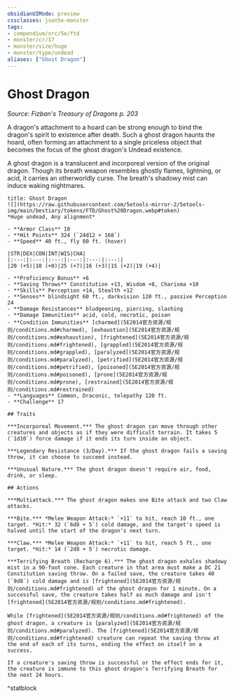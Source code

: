 ```yaml
---
obsidianUIMode: preview
cssclasses: json5e-monster
tags:
- compendium/src/5e/ftd
- monster/cr/17
- monster/size/huge
- monster/type/undead
aliases: ["Ghost Dragon"]
---
```

# Ghost Dragon
*Source: Fizban's Treasury of Dragons p. 203*  

A dragon's attachment to a hoard can be strong enough to bind the dragon's spirit to existence after death. Such a ghost dragon haunts the hoard, often forming an attachment to a single priceless object that becomes the focus of the ghost dragon's Undead existence.

A ghost dragon is a translucent and incorporeal version of the original dragon. Though its breath weapon resembles ghostly flames, lightning, or acid, it carries an otherworldly curse. The breath's shadowy mist can induce waking nightmares.

```ad-statblock
title: Ghost Dragon
![](https://raw.githubusercontent.com/5etools-mirror-2/5etools-img/main/bestiary/tokens/FTD/Ghost%20Dragon.webp#token)
*Huge undead, Any alignment*

- **Armor Class** 10
- **Hit Points** 324 (`24d12 + 168`)
- **Speed** 40 ft., fly 80 ft. (hover)

|STR|DEX|CON|INT|WIS|CHA|
|:---:|:---:|:---:|:---:|:---:|:---:|
|20 (+5)|10 (+0)|25 (+7)|16 (+3)|15 (+2)|19 (+4)|

- **Proficiency Bonus** +6
- **Saving Throws** Constitution +13, Wisdom +8, Charisma +10
- **Skills** Perception +14, Stealth +12
- **Senses** blindsight 60 ft., darkvision 120 ft., passive Perception 24
- **Damage Resistances** bludgeoning, piercing, slashing
- **Damage Immunities** acid, cold, necrotic, poison
- **Condition Immunities** [charmed](5E2014官方资源/规则/conditions.md#charmed), [exhaustion](5E2014官方资源/规则/conditions.md#exhaustion), [frightened](5E2014官方资源/规则/conditions.md#frightened), [grappled](5E2014官方资源/规则/conditions.md#grappled), [paralyzed](5E2014官方资源/规则/conditions.md#paralyzed), [petrified](5E2014官方资源/规则/conditions.md#petrified), [poisoned](5E2014官方资源/规则/conditions.md#poisoned), [prone](5E2014官方资源/规则/conditions.md#prone), [restrained](5E2014官方资源/规则/conditions.md#restrained)
- **Languages** Common, Draconic, telepathy 120 ft.
- **Challenge** 17

## Traits

***Incorporeal Movement.*** The ghost dragon can move through other creatures and objects as if they were difficult terrain. It takes 5 (`1d10`) force damage if it ends its turn inside an object.

***Legendary Resistance (3/Day).*** If the ghost dragon fails a saving throw, it can choose to succeed instead.

***Unusual Nature.*** The ghost dragon doesn't require air, food, drink, or sleep.

## Actions

***Multiattack.*** The ghost dragon makes one Bite attack and two Claw attacks.

***Bite.*** *Melee Weapon Attack:* `+11` to hit, reach 10 ft., one target. *Hit:* 32 (`6d8 + 5`) cold damage, and the target's speed is halved until the start of the dragon's next turn.

***Claw.*** *Melee Weapon Attack:* `+11` to hit, reach 5 ft., one target. *Hit:* 14 (`2d8 + 5`) necrotic damage.

***Terrifying Breath (Recharge 6).*** The ghost dragon exhales shadowy mist in a 90-foot cone. Each creature in that area must make a DC 21 Constitution saving throw. On a failed save, the creature takes 40 (`9d8`) cold damage and is [frightened](5E2014官方资源/规则/conditions.md#frightened) of the ghost dragon for 1 minute. On a successful save, the creature takes half as much damage and isn't [frightened](5E2014官方资源/规则/conditions.md#frightened).

While [frightened](5E2014官方资源/规则/conditions.md#frightened) of the ghost dragon, a creature is [paralyzed](5E2014官方资源/规则/conditions.md#paralyzed). The [frightened](5E2014官方资源/规则/conditions.md#frightened) creature can repeat the saving throw at the end of each of its turns, ending the effect on itself on a success.

If a creature's saving throw is successful or the effect ends for it, the creature is immune to this ghost dragon's Terrifying Breath for the next 24 hours.
```
^statblock